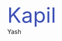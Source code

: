 <!DOCTYPE html>
<html>
<head>
<style>
        .name1 {
            font-size: 48px;
            color: #3f51b5;
        }
 
        .name2 {
            font-size: 48px;
            color: #f44336;
        }
</style>
</head>
<body>
<div class="name1">Kapil</div>
<div class="name2">Yash</div>
</body>
</html>
